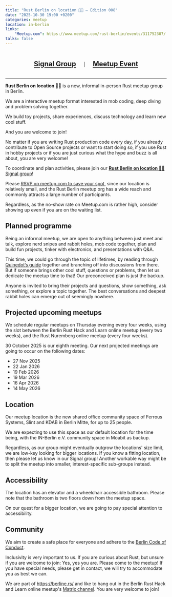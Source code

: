 ```yaml
---
title: "Rust Berlin on location 🏳️‍🌈 – Edition 008"
date: "2025-10-30 19:00 +0200"
categories: meetup
location: in-berlin
links:
    "Meetup.com": https://www.meetup.com/rust-berlin/events/311752307/
talks: false
---
```


<center>
    <h2 style="display: inline-block; padding: 0 20px;"><a href="https://signal.group/#CjQKIApfEgb36v82nhIb7m6zLCQjEtSEZubR7UvywTcWZXxdEhBWxhMWNCKekvtCYX7iDRRm">Signal Group</a></h2>
    |
    <h2 style="display: inline-block; padding: 0 20px;"><a href="https://www.meetup.com/rust-berlin/events/311752307/">Meetup Event</a></h2>
</center>

---

<p><strong>Rust Berlin on location 🏳️‍🌈</strong> is a new, informal in-person Rust meetup group in Berlin.</p>
<p>We are a interactive meetup format interested in mob coding, deep diving and problem solving together.</p>
<p>We build toy projects, share experiences, discuss technology and learn new cool stuff.</p>
<p>And you are welcome to join!</p>
<p>No matter if you are writing Rust production code every day, if you already contribute to Open Source projects or want to start doing so, if you use Rust in hobby projects or if you are just curious what the hype and buzz is all about, you are very welcome!</p>
<p>To coordinate and plan activities, please join our <a href="https://signal.group/#CjQKIApfEgb36v82nhIb7m6zLCQjEtSEZubR7UvywTcWZXxdEhBWxhMWNCKekvtCYX7iDRRm" target="_blank" rel="nofollow"><strong>Rust Berlin on location 🏳️‍🌈</strong> Signal group</a>!</p>
<p>Please <a href="https://www.meetup.com/rust-berlin/events/311752307/" target="_blank">RSVP on meetup.com to save your spot</a>, since our location is relatively small, and the Rust Berlin meetup org has a wide reach and commonly attracts a large number of participants.</p>
<p>Regardless, as the no-show rate on Meetup.com is rather high, consider showing up even if you are on the waiting list.</p>

<h2>Planned programme</h2>

<p>Being an informal meetup, we are open to anything between just meet and talk, explore nerd snipes and rabbit holes, mob code together, plan and build fun projects, tinker with electronics, and presentations with Q&amp;A.</p>
<p>This time, we could go through the topic of lifetimes, by reading through <a href="https://quinedot.github.io/rust-learning/lifetime-intuition.html" target="_blank">Quinedot‘s guide</a> together and branching off into discussions from there.<br>
But if someone brings other cool stuff, questions or problems, then let us dedicate the meetup time to that! Our preconceived plan is just the backup.</p>
<p>Anyone is invited to bring their projects and questions, show something, ask something, or explore a topic together. The best conversations and deepest rabbit holes can emerge out of seemingly nowhere.</p>

<h2>Projected upcoming meetups</h2>

<p>We schedule regular meetups on Thursday evening every four weeks, using the slot between the Berlin Rust Hack and Learn online meetup (every two weeks), and the Rust Nuremberg online meetup (every four weeks).</p>
<p>30 October 2025 is our eighth meeting. Our next projected meetings are going to occur on the following dates:</p>

<ul>
<li>27 Nov 2025</li>
<li>22 Jan 2026</li>
<li>19 Feb 2026</li>
<li>19 Mar 2026</li>
<li>16 Apr 2026</li>
<li>14 May 2026</li>
</ul>

<h2>Location</h2>

<p>Our meetup location is the new shared office community space of Ferrous Systems, Slint and KDAB in Berlin Mitte, for up to 25 people.</p>
<p>We are expecting to use this space as our default location for the time being, with the IN-Berlin e.V. community space in Moabit as backup.</p>
<p>Regardless, as our group might eventually outgrow the locations' size limit, we are low-key looking for bigger locations. If you know a fitting location, then please let us know in our Signal group! Another workable way might be to split the meetup into smaller, interest-specific sub-groups instead.</p>

<h2>Accessibility</h2>

<p>The location has an elevator and a wheelchair accessible bathroom. Please note that the bathroom is two floors down from the meetup space.</p>
<p>On our quest for a bigger location, we are going to pay special attention to accessibility.</p>

<h2>Community</h2>

<p>We aim to create a safe place for everyone and adhere to the <a href="https://berlincodeofconduct.org/" target="_blank" rel="nofollow">Berlin Code of Conduct</a>.</p>
<p>Inclusivity is very important to us. If you are curious about Rust, but unsure if you are welcome to join: Yes, yes you are. Please come to the meetup! If you have special needs, please get in contact, we will try to accommodate you as best we can.</p>
<p>We are part of <a href="https://berline.rs/" target="_blank" rel="nofollow">https://berline.rs/</a> and like to hang out in the Berlin Rust Hack and Learn online meetup's <a href="https://matrix.to/#/!xycQxSjSAvEezkyztA:chat.berline.rs" target="_blank" rel="nofollow">Matrix channel</a>. You are very welcome to join!</p>
